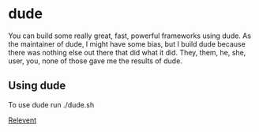 # dude
You can build some really great, fast, powerful frameworks using dude. As the maintainer of dude, I might have some bias, but I build dude because there was nothing else out there that did what it did. They, them, he, she, user, you, none of those gave me the results of dude.

## Using dude
To use dude run ./dude.sh <directory to apply dude>


[Relevent](https://github.com/joyent/libuv/pull/1015)